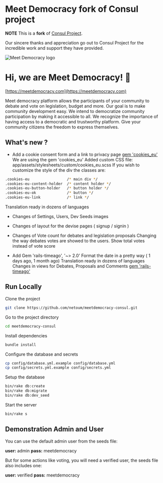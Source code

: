 
# Meet Democracy fork of Consul project

**NOTE** This is a **fork** of [Consul Project](https://github.com/consul/consul/).

Our sincere thanks and appreciation go out to Consul Project for the incredible work and support they have provided.

![Meet Democracy logo](https://meetdemocracy.com/images/LogoMeetDemocracy.png)


# Hi, we are Meet Democracy! 👋
[https://meetdemocracy.com](https://meetdemocracy.com)

Meet democracy platform allows the participants of your community to debate and vote on legislation, budget and more. Our goal is to make community development easy. We intend to democratize community participation by making it accessible to all. We recognize the importance of having access to a democratic and trustworthy platform. Give your community citizens the freedom to express themselves.

## What's new ?

- Add a cookie consent form and a link to privacy page
[gem 'cookies_eu'](https://github.com/infinum/cookies_eu)
We are using the gem 'cookies_eu'
Added custom CSS file: app/assets/stylesheets/custom/cookies_eu.scss
If you wish to customize the style of the div the classes are:

```bash
.cookies-eu                 /* main div */
.cookies-eu-content-holder  /* content holder */
.cookies-eu-button-holder   /* button holder */
.cookies-eu-ok              /* button */
.cookies-eu-link            /* link */
```

Translation ready in dozens of languages

- Changes of Settings, Users, Dev Seeds images

- Changes of layout for the devise pages ( signup / signin )

- Changes of Vote count for debates and legislation proposals
Changing the way debates votes are showed to the users. 
Show total votes instead of vote score

- Add Gem 'rails-timeago', '~> 2.0'
Format the date in a pretty way ( 1 days ago, 1 month ago)
Translation ready in dozens of languages
Changes in views for Debates, Proposals and Comments
[gem 'rails-timeago'](https://github.com/jgraichen/rails-timeago)


## Run Locally

Clone the project

```bash
git clone https://github.com/netoum/meetdemocracy-consul.git
```

Go to the project directory

```bash
cd meetdemocracy-consul
```

Install dependencies

```bash
bundle install

```
Configure the database and secrets

```bash
cp config/database.yml.example config/database.yml
cp config/secrets.yml.example config/secrets.yml
```

Setup the database

```bash
bin/rake db:create
bin/rake db:migrate
bin/rake db:dev_seed
```

Start the server

```bash
bin/rake s
```

## Demonstration Admin and User

You can use the default admin user from the seeds file:

 **user:** admin
 **pass:** meetdemocracy

But for some actions like voting, you will need a verified user, the seeds file also includes one:

 **user:** verified
 **pass:** meetdemocracy
